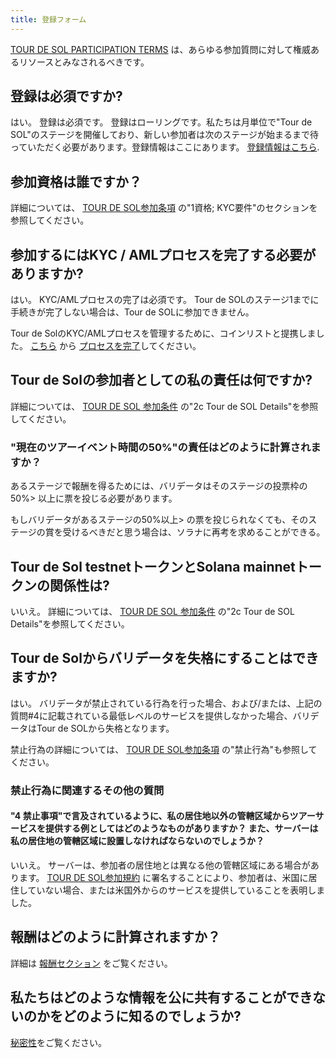 ```yaml
---
title: 登録フォーム
---
```


[TOUR DE SOL PARTICIPATION TERMS](https://drive.google.com/a/solana.com/file/d/15ueLG6VJoQ5Hx4rnpjFeuL3pG5DbrBbE/view?usp=sharing) は、あらゆる参加質問に対して権威あるリソースとみなされるべきです。

## 登録は必須ですか?

はい。 登録は必須です。 登録はローリングです。私たちは月単位で"Tour de SOL"のステージを開催しており、新しい参加者は次のステージが始まるまで待っていただく必要があります。登録情報はここにあります。 [登録情報はこちら](how-to-register.md).

## 参加資格は誰ですか？

詳細については、 [TOUR DE SOL参加条項](https://drive.google.com/a/solana.com/file/d/15ueLG6VJoQ5Hx4rnpjFeuL3pG5DbrBbE/view?usp=sharing) の"1資格; KYC要件"のセクションを参照してください。

## 参加するにはKYC / AMLプロセスを完了する必要がありますか?

はい。 KYC/AMLプロセスの完了は必須です。 Tour de SOLのステージ1までに手続きが完了しない場合は、Tour de SOLに参加できません。

Tour de SolのKYC/AMLプロセスを管理するために、コインリストと提携しました。 [こちら](https://docs.google.com/presentation/d/1gz8e34piUzzwzCMKwVrKKbZiPXV64Uq2-Izt4-VcMR4/) から [プロセスを完了](https://docs.google.com/presentation/d/1gz8e34piUzzwzCMKwVrKKbZiPXV64Uq2-Izt4-VcMR4/edit#slide=id.g5dff17f5e5_0_44)してください。

## Tour de Solの参加者としての私の責任は何ですか?

詳細については、 [TOUR DE SOL 参加条件](https://drive.google.com/file/d/15ueLG6VJoQ5Hx4rnpjFeuL3pG5DbrBbE/view) の"2c Tour de SOL Details"を参照してください。

### "現在のツアーイベント時間の50%"の責任はどのように計算されますか？

あるステージで報酬を得るためには、バリデータはそのステージの投票枠の50%&gt; 以上に票を投じる必要があります。

もしバリデータがあるステージの50%以上&gt; の票を投じられなくても、そのステージの賞を受けるべきだと思う場合は、ソラナに再考を求めることができる。

## Tour de Sol testnetトークンとSolana mainnetトークンの関係性は?

いいえ。 詳細については、 [TOUR DE SOL 参加条件](https://drive.google.com/file/d/15ueLG6VJoQ5Hx4rnpjFeuL3pG5DbrBbE/view) の"2c Tour de SOL Details"を参照してください。

## Tour de Solからバリデータを失格にすることはできますか?

はい。 バリデータが禁止されている行為を行った場合、および/または、上記の質問\#4に記載されている最低レベルのサービスを提供しなかった場合、バリデータはTour de SOLから失格となります。

禁止行為の詳細については、 [TOUR DE SOL参加条項](https://drive.google.com/file/d/15ueLG6VJoQ5Hx4rnpjFeuL3pG5DbrBbE/view) の"禁止行為"も参照してください。

### 禁止行為に関連するその他の質問

#### "4 禁止事項"で言及されているように、私の居住地以外の管轄区域からツアーサービスを提供する例としてはどのようなものがありますか？ また、サーバーは私の居住地の管轄区域に設置しなければならないのでしょうか？

いいえ。 サーバーは、参加者の居住地とは異なる他の管轄区域にある場合があります。 [TOUR DE SOL参加規約](https://drive.google.com/file/d/15ueLG6VJoQ5Hx4rnpjFeuL3pG5DbrBbE/view) に署名することにより、参加者は、米国に居住していない場合、または米国外からのサービスを提供していることを表明しました。

## 報酬はどのように計算されますか？

詳細は [報酬セクション](rewards.md) をご覧ください。

## 私たちはどのような情報を公に共有することができないのかをどのように知るのでしょうか?

[秘密性](confidentiality.md)をご覧ください。
